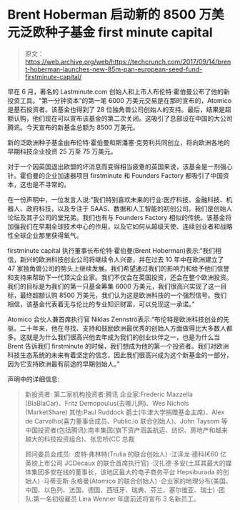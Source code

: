 # Brent Hoberman 启动新的 8500 万美元泛欧种子基金 first minute capital 

> 原文：<https://web.archive.org/web/https://techcrunch.com/2017/09/14/brent-hoberman-launches-new-85m-pan-european-seed-fund-firstminute-capital/>

早在 6 月，著名的 Lastminute.com 创始人和上市人布伦特·霍伯曼公布了他的新投资工具。“第一分钟资本”的第一笔 6000 万美元交易是在那时宣布的，Atomico 是基石投资者。该基金也得到了 28 位独角兽公司创始人的支持。最后，结果是超额认购，他们现在可以宣布该基金的第二次关闭。这吸引了总部设在中国的大公司腾讯。今天宣布的新基金总额为 8500 万美元。

新的泛欧洲种子基金由布伦特·霍伯曼和斯潘塞·克劳利共同创立，将向欧洲各地的早期科技企业投资 25 万至 75 万美元。

对于一个因英国退出欧盟的坏消息而变得相当疲惫的英国来说，该基金是一剂强心针。霍伯曼的企业加速器项目 firstminute 和 Founders Factory 都吸引了中国资本，这也是不寻常的。

在一份声明中，一位发言人说:“我们特别喜欢未来的行业:医疗科技、金融科技、机器人、政府科技，以及专注于 SAAS、数据和人工智能的初创公司。我们是创始人论坛及其子公司的堂兄弟。我们也有与 Founders Factory 相似的传统。该基金将加强我们在早期全球技术中心的作用，以及它如何从超级天使、连续创业者和战略性全球企业那里获得氧气。

firstminute capital 执行董事长布伦特·霍伯曼(Brent Hoberman)表示:“我们相信，新兴的欧洲科技创业公司将继续令人兴奋，并在过去 10 年中在欧洲建立了 47 家独角兽公司的势头上继续发展。我们希望通过我们的影响力和给予他们信誉和支持来帮助下一代顶尖企业家。我们不仅会在英国投资，还会在整个欧洲投资。我们的目标是为我们的第一只基金筹集 6000 万美元，我们很高兴实现了这一目标，最终超额认购 8500 万美元，我们认为这是欧洲科技的一个强烈信号。我们相信，该基金代表着无与伦比的专业知识财富，可以兑现这一承诺。”

Atomico 合伙人兼首席执行官 Niklas Zennströ表示:“布伦特是欧洲科技创业的先驱。二十年来，他在寻找、支持和鼓励欧洲最优秀的创始人方面做得比大多数人都多。这就是为什么我们很高兴他去年成为我们的创业伙伴之一，也是为什么当 Brent 告诉我们 firstminute 的时候，我们想成为他的第一个投资者。我们对欧洲科技生态系统的未来有着坚定的信念，因此我们很高兴成为这个新基金的一部分，因为它支持欧洲最有前途的早期创始人。”

声明中的详细信息:

> 新投资者:
> 第二家机构投资者:腾讯
> 企业家:Frederic Mazzella (BlaBlaCar)、Fritz Demopoulus(去哪儿网)、Wes Nichols (MarketShare)
> 其他:Paul Ruddock 爵士(牛津大学捐赠基金主席)、Alex de Carvalho(喜力董事会成员、Public.io 联合创始人)、John Taysom 等
> 中国投资者(包括腾讯):南丰集团(旗下资产涵盖航运、纺织、房地产和越来越大的科技投资组合)、张忠桥(CC 总裁
> 
> 顾问委员会成员:
> ·皮特·弗林特(Trulia 的联合创始人)
> ·江泽龙·德科(€60 亿英镑上市公司 JCDecaux 的联合首席执行官)
> ·汉扎德·多安(土耳其最大的媒体集团多安在线的董事长，该地区最大的电子商务平台 Hepsiburada 的创始人)
> ·马蒂亚斯·永格曼(Atomico 的联合创始人)
> ·企业家的地理分布(美国、中国、以色列、法国、德国、西班牙、瑞典、芬兰、塞尔维亚、瑞士)
> ·团队:第一名初级雇员 Lina Wenner 年底前还将宣布 3 名新员工。